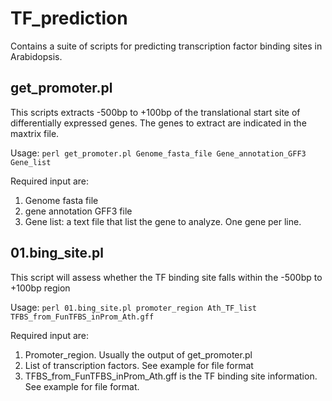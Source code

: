 # TF_prediction

Contains a suite of scripts for predicting transcription factor binding sites in Arabidopsis.

## get_promoter.pl

This scripts extracts -500bp to +100bp of the translational start site of differentially expressed genes. The genes to extract are indicated in the maxtrix file. 

Usage:
`perl get_promoter.pl Genome_fasta_file Gene_annotation_GFF3 Gene_list`

Required input are:
1. Genome fasta file
2. gene annotation GFF3 file
3. Gene list: a text file that list the gene to analyze. One gene per line. 

## 01.bing_site.pl

This script will assess whether the TF binding site falls within the -500bp to +100bp region

Usage:
`perl 01.bing_site.pl promoter_region Ath_TF_list TFBS_from_FunTFBS_inProm_Ath.gff`

Required input are:
1. Promoter_region. Usually the output of get_promoter.pl
2. List of transcription factors. See example for file format
3. TFBS_from_FunTFBS_inProm_Ath.gff is the TF binding site information. See example for file format. 
 
 
